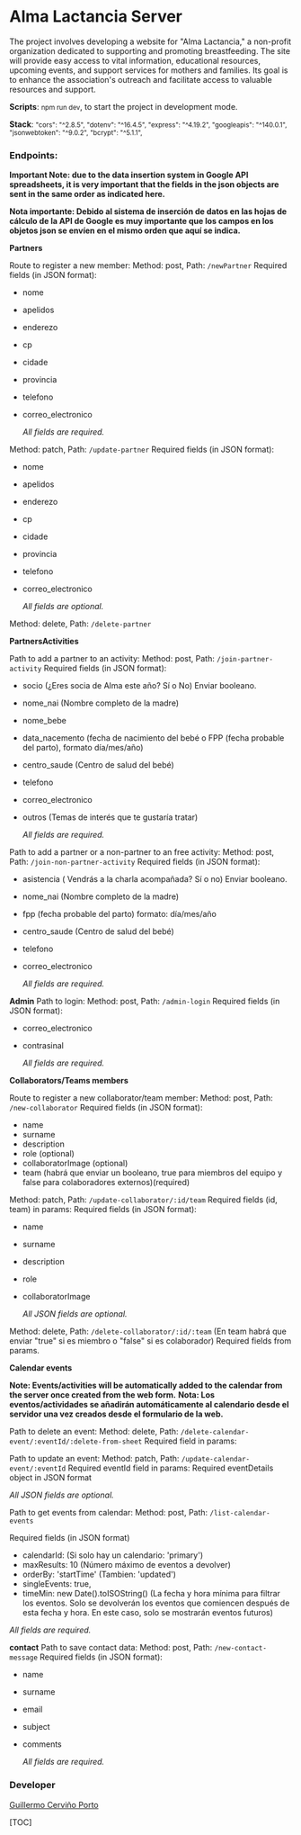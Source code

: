 # Alma Lactancia Server

The project involves developing a website for "Alma Lactancia," a non-profit organization dedicated to supporting and promoting breastfeeding. The site will provide easy access to vital information, educational resources, upcoming events, and support services for mothers and families. Its goal is to enhance the association's outreach and facilitate access to valuable resources and support.

**Scripts**:
<small>npm run dev</small>, to start the project in development mode.

**Stack**: <small>"cors": "^2.8.5", "dotenv": "^16.4.5", "express": "^4.19.2", "googleapis": "^140.0.1", "jsonwebtoken": "^9.0.2", "bcrypt": "^5.1.1",</small>

### Endpoints:

**Important Note: due to the data insertion system in Google API spreadsheets, it is very important that the fields in the json objects are sent in the same order as indicated here.**

**Nota importante: Debido al sistema de inserción de datos en las hojas de cálculo de la API de Google es muy importante que los campos en los objetos json se envíen en el mismo orden que aquí se indica.**

**Partners**

Route to register a new member:
Method: post,
Path: `/newPartner`
Required fields (in JSON format):

-   nome
-   apelidos
-   enderezo
-   cp
-   cidade
-   provincia
-   telefono
-   correo_electronico

    _All fields are required._

Method: patch,
Path: `/update-partner`
Required fields (in JSON format):

-   nome
-   apelidos
-   enderezo
-   cp
-   cidade
-   provincia
-   telefono
-   correo_electronico

    _All fields are optional._

Method: delete,
Path: `/delete-partner`

**PartnersActivities**

Path to add a partner to an activity:
Method: post,
Path: `/join-partner-activity`
Required fields (in JSON format):

-   socio (¿Eres socia de Alma este año? Sí o No) Enviar booleano.
-   nome_nai (Nombre completo de la madre)
-   nome_bebe
-   data_nacemento (fecha de nacimiento del bebé o FPP (fecha probable del parto), formato día/mes/año)
-   centro_saude (Centro de salud del bebé)
-   telefono
-   correo_electronico
-   outros (Temas de interés que te gustaría tratar)

    _All fields are required._

Path to add a partner or a non-partner to an free activity:
Method: post,
Path: `/join-non-partner-activity`
Required fields (in JSON format):

-   asistencia ( Vendrás a la charla acompañada? Sí o no) Enviar booleano.
-   nome_nai (Nombre completo de la madre)
-   fpp (fecha probable del parto) formato: día/mes/año
-   centro_saude (Centro de salud del bebé)
-   telefono
-   correo_electronico

    _All fields are required._

**Admin**
Path to login:
Method: post,
Path: `/admin-login`
Required fields (in JSON format):

-   correo_electronico
-   contrasinal

    _All fields are required._

**Collaborators/Teams members**

Route to register a new collaborator/team member:
Method: post,
Path: `/new-collaborator`
Required fields (in JSON format):

-   name
-   surname
-   description
-   role (optional)
-   collaboratorImage (optional)
-   team (habrá que enviar un booleano, true para miembros del equipo y false para colaboradores externos)(required)

Method: patch,
Path: `/update-collaborator/:id/team`
Required fields (id, team) in params:
Required fields (in JSON format):

-   name
-   surname
-   description
-   role
-   collaboratorImage

    _All JSON fields are optional._

Method: delete,
Path: `/delete-collaborator/:id/:team` (En team habrá que enviar "true" si es miembro o "false" si es colaborador)
Required fields from params.

**Calendar events**

**Note: Events/activities will be automatically added to the calendar from the server once created from the web form.**
**Nota: Los eventos/actividades se añadirán automáticamente al calendario desde el servidor una vez creados desde el formulario de la web.**

Path to delete an event:
Method: delete,
Path: `/delete-calendar-event/:eventId/:delete-from-sheet`
Required field in params:

Path to update an event:
Method: patch,
Path: `/update-calendar-event/:eventId`
Required eventId field in params:
Required eventDetails object in JSON format

_All JSON fields are optional._

Path to get events from calendar:
Method: post,
Path: `/list-calendar-events`

Required fields (in JSON format)

-   calendarId: (Si solo hay un calendario: 'primary')
-   maxResults: 10 (Número máximo de eventos a devolver)
-   orderBy: 'startTime' (Tambien: 'updated')
-   singleEvents: true,
-   timeMin: new Date().toISOString() (La fecha y hora mínima para filtrar los eventos. Solo se devolverán los eventos que comiencen después de esta fecha y hora. En este caso, solo se mostrarán eventos futuros)

_All fields are required._

**contact**
Path to save contact data:
Method: post,
Path: `/new-contact-message`
Required fields (in JSON format):

-   name
-   surname
-   email
-   subject
-   comments

    _All fields are required._

### Developer

[Guillermo Cerviño Porto](https://www.linkedin.com/in/guillermocporto/)

[TOC]
